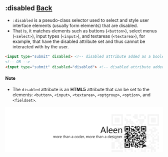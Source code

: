 ## :disabled [**Back**](./../pseudoClass.md)

- `:disabled` is a pseudo-class selector used to select and style user interface elements (usually form elements) that are disabled.
- That is, it matches elements such as buttons (`<button>`), select menus (`<select>`), input types (`<input>`), and textareas (`<textarea>`), for example, that have the disabled attribute set and thus cannot be interacted with by the user.

```html
<input type="submit" disabled> <!-- disabled attribute added as a boolean value -->
<!-- OR -->
<input type="submit" disabled="disabled"> <!-- disabled attribute added with a "disabled" value -->
```

#### Note

- The `disabled` attribute is an **HTML5** attribute that can be set to the elements: `<button>`, `<input>`, `<textarea>`, `<optgroup>`, `<option>`, and `<fieldset>`.

<a href="http://aleen42.github.io/" target="_blank" ><img src="./../../../pic/tail.gif"></a>